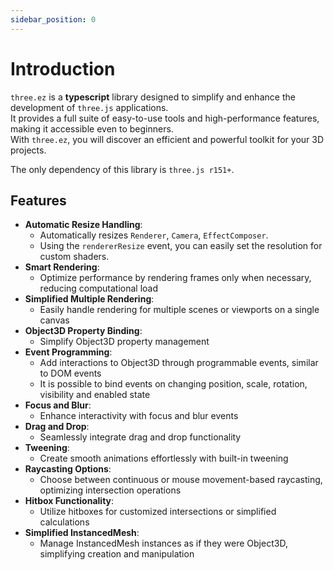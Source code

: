 ```yaml
---
sidebar_position: 0
---
```


# Introduction

`three.ez` is a **typescript** library designed to simplify and enhance the development of `three.js` applications. <br />
It provides a full suite of easy-to-use tools and high-performance features, making it accessible even to beginners. <br />
With `three.ez`, you will discover an efficient and powerful toolkit for your 3D projects.

The only dependency of this library is `three.js r151+`.

## Features

- **Automatic Resize Handling**: 
  - Automatically resizes `Renderer`, `Camera`, `EffectComposer`. 
  - Using the `rendererResize` event, you can easily set the resolution for custom shaders.
- **Smart Rendering**: 
  - Optimize performance by rendering frames only when necessary, reducing computational load
- **Simplified Multiple Rendering**: 
  - Easily handle rendering for multiple scenes or viewports on a single canvas
- **Object3D Property Binding**: 
  - Simplify Object3D property management
- **Event Programming**: 
  - Add interactions to Object3D through programmable events, similar to DOM events
  - It is possible to bind events on changing position, scale, rotation, visibility and enabled state
- **Focus and Blur**: 
  - Enhance interactivity with focus and blur events
- **Drag and Drop**: 
  - Seamlessly integrate drag and drop functionality
- **Tweening**: 
  - Create smooth animations effortlessly with built-in tweening
- **Raycasting Options**: 
  - Choose between continuous or mouse movement-based raycasting, optimizing intersection operations
- **Hitbox Functionality**: 
  - Utilize hitboxes for customized intersections or simplified calculations
- **Simplified InstancedMesh**: 
  - Manage InstancedMesh instances as if they were Object3D, simplifying creation and manipulation
